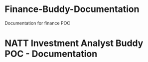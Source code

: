 
# Finance-Buddy-Documentation
Documentation for finance POC
# NATT Investment Analyst Buddy POC - Documentation
